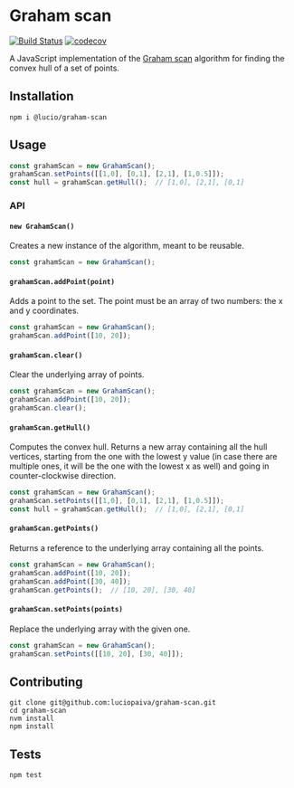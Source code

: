 
# Graham scan

[![Build Status](https://travis-ci.com/luciopaiva/graham-scan.svg?branch=master)](https://travis-ci.com/luciopaiva/graham-scan) [![codecov](https://codecov.io/gh/luciopaiva/graham-scan/branch/master/graph/badge.svg)](https://codecov.io/gh/luciopaiva/graham-scan)

A JavaScript implementation of the [Graham scan](https://en.wikipedia.org/wiki/Graham_scan) algorithm for finding the convex hull of a set of points.

## Installation

    npm i @lucio/graham-scan

## Usage

```javascript
const grahamScan = new GrahamScan();
grahamScan.setPoints([[1,0], [0,1], [2,1], [1,0.5]]);
const hull = grahamScan.getHull();  // [1,0], [2,1], [0,1]
```

### API

#### `new GrahamScan()`

Creates a new instance of the algorithm, meant to be reusable.

```javascript
const grahamScan = new GrahamScan();
```

#### `grahamScan.addPoint(point)`

Adds a point to the set. The point must be an array of two numbers: the x and y coordinates. 

```javascript
const grahamScan = new GrahamScan();
grahamScan.addPoint([10, 20]);
```

#### `grahamScan.clear()`

Clear the underlying array of points.

```javascript
const grahamScan = new GrahamScan();
grahamScan.addPoint([10, 20]);
grahamScan.clear();
```

#### `grahamScan.getHull()`

Computes the convex hull. Returns a new array containing all the hull vertices, starting from the one with the lowest y value (in case there are multiple ones, it will be the one with the lowest x as well) and going in counter-clockwise direction.

```javascript
const grahamScan = new GrahamScan();
grahamScan.setPoints([[1,0], [0,1], [2,1], [1,0.5]]);
const hull = grahamScan.getHull();  // [1,0], [2,1], [0,1]
```

#### `grahamScan.getPoints()`

Returns a reference to the underlying array containing all the points.

```javascript
const grahamScan = new GrahamScan();
grahamScan.addPoint([10, 20]);
grahamScan.addPoint([30, 40]);
grahamScan.getPoints();  // [10, 20], [30, 40]
```

#### `grahamScan.setPoints(points)`

Replace the underlying array with the given one.

```javascript
const grahamScan = new GrahamScan();
grahamScan.setPoints([[10, 20], [30, 40]]);
```

## Contributing

    git clone git@github.com:luciopaiva/graham-scan.git
    cd graham-scan
    nvm install
    npm install

## Tests

    npm test
